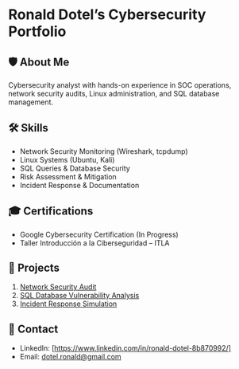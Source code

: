 # Ronald Dotel’s Cybersecurity Portfolio

## 🛡️ About Me
Cybersecurity analyst with hands-on experience in SOC operations, network security audits, Linux administration, and SQL database management.

## 🛠️ Skills
- Network Security Monitoring (Wireshark, tcpdump)
- Linux Systems (Ubuntu, Kali)
- SQL Queries & Database Security
- Risk Assessment & Mitigation
- Incident Response & Documentation

## 🎓 Certifications
- Google Cybersecurity Certification (In Progress)
- Taller Introducción a la Ciberseguridad – ITLA

## 📂 Projects
1. [Network Security Audit](link)
2. [SQL Database Vulnerability Analysis](link)
3. [Incident Response Simulation](link)

## 📧 Contact
- LinkedIn: [https://www.linkedin.com/in/ronald-dotel-8b870992/]
- Email: dotel.ronald@gmail.com
